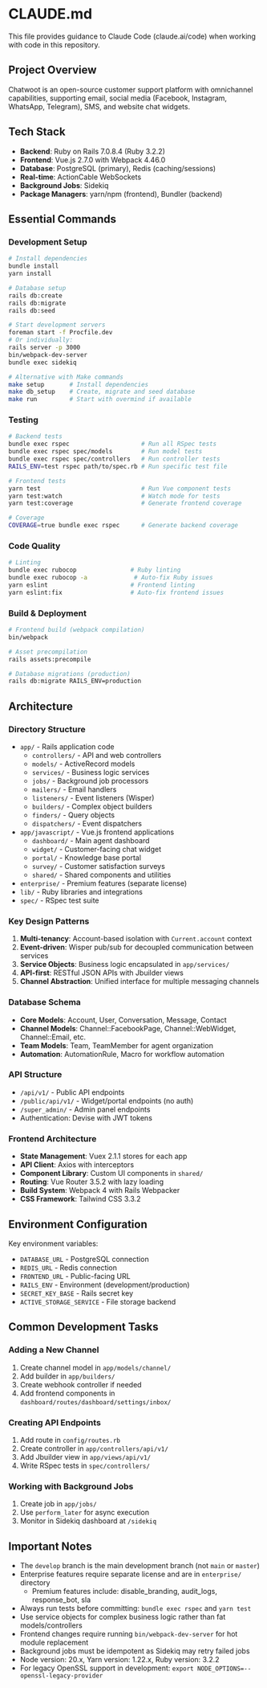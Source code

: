# CLAUDE.md

This file provides guidance to Claude Code (claude.ai/code) when working with code in this repository.

## Project Overview

Chatwoot is an open-source customer support platform with omnichannel capabilities, supporting email, social media (Facebook, Instagram, WhatsApp, Telegram), SMS, and website chat widgets.

## Tech Stack

- **Backend**: Ruby on Rails 7.0.8.4 (Ruby 3.2.2)
- **Frontend**: Vue.js 2.7.0 with Webpack 4.46.0
- **Database**: PostgreSQL (primary), Redis (caching/sessions)
- **Real-time**: ActionCable WebSockets
- **Background Jobs**: Sidekiq
- **Package Managers**: yarn/npm (frontend), Bundler (backend)

## Essential Commands

### Development Setup
```bash
# Install dependencies
bundle install
yarn install

# Database setup
rails db:create
rails db:migrate
rails db:seed

# Start development servers
foreman start -f Procfile.dev
# Or individually:
rails server -p 3000
bin/webpack-dev-server
bundle exec sidekiq

# Alternative with Make commands
make setup       # Install dependencies
make db_setup    # Create, migrate and seed database
make run         # Start with overmind if available
```

### Testing
```bash
# Backend tests
bundle exec rspec                    # Run all RSpec tests
bundle exec rspec spec/models        # Run model tests
bundle exec rspec spec/controllers   # Run controller tests
RAILS_ENV=test rspec path/to/spec.rb # Run specific test file

# Frontend tests
yarn test                            # Run Vue component tests  
yarn test:watch                      # Watch mode for tests
yarn test:coverage                   # Generate frontend coverage

# Coverage
COVERAGE=true bundle exec rspec      # Generate backend coverage
```

### Code Quality
```bash
# Linting
bundle exec rubocop               # Ruby linting
bundle exec rubocop -a             # Auto-fix Ruby issues
yarn eslint                       # Frontend linting
yarn eslint:fix                   # Auto-fix frontend issues
```

### Build & Deployment
```bash
# Frontend build (webpack compilation)
bin/webpack

# Asset precompilation
rails assets:precompile

# Database migrations (production)
rails db:migrate RAILS_ENV=production
```

## Architecture

### Directory Structure
- `app/` - Rails application code
  - `controllers/` - API and web controllers
  - `models/` - ActiveRecord models
  - `services/` - Business logic services
  - `jobs/` - Background job processors
  - `mailers/` - Email handlers
  - `listeners/` - Event listeners (Wisper)
  - `builders/` - Complex object builders
  - `finders/` - Query objects
  - `dispatchers/` - Event dispatchers
- `app/javascript/` - Vue.js frontend applications
  - `dashboard/` - Main agent dashboard
  - `widget/` - Customer-facing chat widget
  - `portal/` - Knowledge base portal
  - `survey/` - Customer satisfaction surveys
  - `shared/` - Shared components and utilities
- `enterprise/` - Premium features (separate license)
- `lib/` - Ruby libraries and integrations
- `spec/` - RSpec test suite

### Key Design Patterns

1. **Multi-tenancy**: Account-based isolation with `Current.account` context
2. **Event-driven**: Wisper pub/sub for decoupled communication between services
3. **Service Objects**: Business logic encapsulated in `app/services/`
4. **API-first**: RESTful JSON APIs with Jbuilder views
5. **Channel Abstraction**: Unified interface for multiple messaging channels

### Database Schema
- **Core Models**: Account, User, Conversation, Message, Contact
- **Channel Models**: Channel::FacebookPage, Channel::WebWidget, Channel::Email, etc.
- **Team Models**: Team, TeamMember for agent organization
- **Automation**: AutomationRule, Macro for workflow automation

### API Structure
- `/api/v1/` - Public API endpoints
- `/public/api/v1/` - Widget/portal endpoints (no auth)
- `/super_admin/` - Admin panel endpoints
- Authentication: Devise with JWT tokens

### Frontend Architecture
- **State Management**: Vuex 2.1.1 stores for each app
- **API Client**: Axios with interceptors
- **Component Library**: Custom UI components in `shared/`
- **Routing**: Vue Router 3.5.2 with lazy loading
- **Build System**: Webpack 4 with Rails Webpacker
- **CSS Framework**: Tailwind CSS 3.3.2

## Environment Configuration

Key environment variables:
- `DATABASE_URL` - PostgreSQL connection
- `REDIS_URL` - Redis connection
- `FRONTEND_URL` - Public-facing URL
- `RAILS_ENV` - Environment (development/production)
- `SECRET_KEY_BASE` - Rails secret key
- `ACTIVE_STORAGE_SERVICE` - File storage backend

## Common Development Tasks

### Adding a New Channel
1. Create channel model in `app/models/channel/`
2. Add builder in `app/builders/`
3. Create webhook controller if needed
4. Add frontend components in `dashboard/routes/dashboard/settings/inbox/`

### Creating API Endpoints
1. Add route in `config/routes.rb`
2. Create controller in `app/controllers/api/v1/`
3. Add Jbuilder view in `app/views/api/v1/`
4. Write RSpec tests in `spec/controllers/`

### Working with Background Jobs
1. Create job in `app/jobs/`
2. Use `perform_later` for async execution
3. Monitor in Sidekiq dashboard at `/sidekiq`

## Important Notes

- The `develop` branch is the main development branch (not `main` or `master`)
- Enterprise features require separate license and are in `enterprise/` directory
  - Premium features include: disable_branding, audit_logs, response_bot, sla
- Always run tests before committing: `bundle exec rspec` and `yarn test`
- Use service objects for complex business logic rather than fat models/controllers
- Frontend changes require running `bin/webpack-dev-server` for hot module replacement
- Background jobs must be idempotent as Sidekiq may retry failed jobs
- Node version: 20.x, Yarn version: 1.22.x, Ruby version: 3.2.2
- For legacy OpenSSL support in development: `export NODE_OPTIONS=--openssl-legacy-provider`